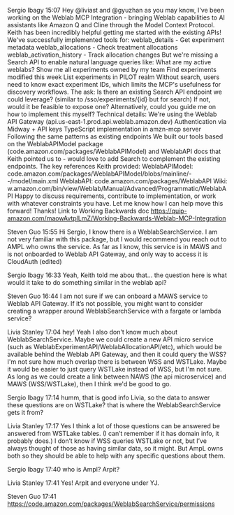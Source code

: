 Sergio Ibagy
  15:07
Hey @liviast and @gyuzhan
as you may know, I've been working on the Weblab MCP Integration - bringing Weblab capabilities to AI assistants like Amazon Q and Cline through the Model Context Protocol.
Keith has been incredibly helpful getting me started with the existing APIs!
We've successfully implemented tools for:
weblab_details - Get experiment metadata
weblab_allocations - Check treatment allocations
weblab_activation_history - Track allocation changes
But we're missing a Search API to enable natural language queries like:
What are my active weblabs?
Show me all experiments owned by my team
Find experiments modified this week
List experiments in PILOT realm
Without search, users need to know exact experiment IDs, which limits the MCP's usefulness for discovery workflows.
The ask:
Is there an existing Search API endpoint we could leverage? (similar to /sso/experiments/{id} but for search)
If not, would it be feasible to expose one?
Alternatively, could you guide me on how to implement this myself?
Technical details:
We're using the Weblab API Gateway (api.us-east-1.prod.api.weblab.amazon.dev)
Authentication via Midway + API keys
TypeScript implementation in amzn-mcp server
Following the same patterns as existing endpoints
We built our tools based on the WeblabAPIModel package (code.amazon.com/packages/WeblabAPIModel) and WeblabAPI docs that Keith pointed us to - would love to add Search to complement the existing endpoints.
The key references Keith provided:
WeblabAPIModel: code.amazon.com/packages/WeblabAPIModel/blobs/mainline/--/model/main.xml
WeblabAPI: code.amazon.com/packages/WeblabAPI
Wiki: w.amazon.com/bin/view/Weblab/Manual/Advanced/Programmatic/WeblabAPI
Happy to discuss requirements, contribute to implementation, or work with whatever constraints you have. Let me know how I can help move this forward!
Thanks!
Link to Working Backwards doc
https://quip-amazon.com/maowAvtplLmZ/Working-Backwards-Weblab-MCP-Integration


Steven Guo
  15:55
Hi Sergio, I know there is a WeblabSearchService. I am not very familiar with this package, but I would recommend you reach out to AMPL who owns the service. As far as I know, this service is in MAWS and is not onboarded to Weblab API Gateway, and only way to access it is CloudAuth (edited) 


Sergio Ibagy
  16:33
Yeah, Keith told me abou that... the question here is what would it take to do something similar in the weblab api?


Steven Guo
  16:44
I am not sure if we can onboard a MAWS service to Weblab API Gateway. If it’s not possible, you might want to consider creating a wrapper around WeblabSearchService with a fargate or lambda service?


Livia Stanley
  17:04
hey! Yeah I also don't know much about WeblabSearchService. Maybe we could create a new API micro service (such as WeblabExperimentAPI/WeblabAllocationAPI/etc), which would be available behind the Weblab API Gateway, and then it could query the WSS? I'm not sure how much overlap there is between WSS and WSTLake. Maybe it would be easier to just query WSTLake instead of WSS, but I'm not sure. As long as we could create a link between NAWS (the api microservice) and MAWS (WSS/WSTLake), then I think we'd be good to go.


Sergio Ibagy
  17:14
humm, that is good info Livia, so the data to answer these questions are on WSTLake? that is where the WeblabSearchService gets it from?


Livia Stanley
  17:17
Yes I think a lot of those questions can be answered be answered from WSTLake tables. (I can’t remember if it has domain info, it probably does.) I don’t know if WSS queries WSTLake or not, but I’ve always thought of those as having similar data, so it might. But AmpL owns both so they should be able to help with any specific questions about them.


Sergio Ibagy
  17:40
who is Ampl? Arpit?


Livia Stanley
  17:41
Yes! Arpit and everyone under YJ.


Steven Guo
  17:41
https://code.amazon.com/packages/WeblabSearchService/permissions
